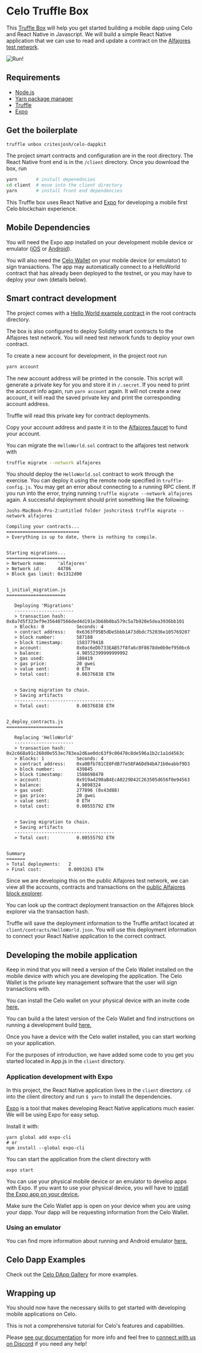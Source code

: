 # Celo Truffle Box

This [Truffle Box](https://www.trufflesuite.com/boxes) will help you get started building a mobile dapp using Celo and React Native in Javascript. We will build a simple React Native application that we can use to read and update a contract on the [Alfajores test network](https://docs.celo.org/getting-started/alfajores-testnet).

![Run!](https://raw.githubusercontent.com/ubinix-warun/celo-dappkit/master/Workspace%201_164.png) 

## Requirements

- [Node.js](https://nodejs.org/en/)
- [Yarn package manager](https://yarnpkg.com/)
- [Truffle](https://www.trufflesuite.com/truffle)
- [Expo](https://docs.expo.io/get-started/installation/)

## Get the boilerplate

```bash
truffle unbox critesjosh/celo-dappkit
``` 

The project smart contracts and configuration are in the root directory. The React Native front end is in the `/client` directory. Once you download the box, run 

```bash
yarn       # install depenedncies
cd client  # move into the client directory
yarn       # install front end dependencies
```

This Truffle box uses React Native and [Expo](https://expo.io/) for developing a mobile first Celo blockchain experience. 

## Mobile Dependencies

You will need the Expo app installed on your development mobile device or emulator ([iOS](https://apps.apple.com/app/apple-store/id982107779) or [Android](https://play.google.com/store/apps/details?id=host.exp.exponent&referrer=www)). 

You will also need the [Celo Wallet](https://celo.org/developers/wallet) on your mobile device (or emulator) to sign transactions. The app may automatically connect to a HelloWorld contract that has already been deployed to the testnet, or you may have to deploy your own (details below).

## Smart contract development

The project comes with a [Hello World example contract](https://github.com/critesjosh/celo-dappkit/blob/master/contracts/HelloWorld.sol) in the root contracts directory. 

The box is also configured to deploy Solidity smart contracts to the Alfajores test network. You will need test network funds to deploy your own contract. 

To create a new account for development, in the project root run

```bash
yarn account
```

The new account address will be printed in the console. This script will generate a private key for you and store it in `/.secret`. If you need to print the account info again, run `yarn account` again. It will not create a new account, it will read the saved private key and print the corresponding account address. 

Truffle will read this private key for contract deployments. 

Copy your account address and paste it in to the [Alfajores faucet](https://celo.org/developers/faucet) to fund your account.

You can migrate the `HelloWorld.sol` contract to the alfajores test network with

```bash
truffle migrate --network alfajores
```

You should deploy the `HelloWorld.sol` contract to work through the exercise. You can deploy it using the remote node specified in `truffle-config.js`. You may get an error about connecting to a running RPC client. If you run into the error, trying running `truffle migrate --network alfajores` again. A successful deployment should print something like the following:

```
Joshs-MacBook-Pro-2:untitled folder joshcrites$ truffle migrate --network alfajores

Compiling your contracts...
===========================
> Everything is up to date, there is nothing to compile.


Starting migrations...
======================
> Network name:    'alfajores'
> Network id:      44786
> Block gas limit: 0x1312d00


1_initial_migration.js
======================

   Deploying 'Migrations'
   ----------------------
   > transaction hash:    0x8a7d5f323ef9e356407566ded4d191e3b68b0ba579c5a7b920e5dea3936bb101
   > Blocks: 0            Seconds: 4
   > contract address:    0x6363f95B5dDe5bbb1A73dbdc752036e105769207
   > block number:        587188
   > block timestamp:     1583779418
   > account:             0x0ac6eDb733EAB57f8fa6c0F8678de0b9ef950bc6
   > balance:             4.98552399999999992
   > gas used:            188419
   > gas price:           20 gwei
   > value sent:          0 ETH
   > total cost:          0.00376838 ETH


   > Saving migration to chain.
   > Saving artifacts
   -------------------------------------
   > Total cost:          0.00376838 ETH


2_deploy_contracts.js
=====================

   Replacing 'HelloWorld'
   ----------------------
   > transaction hash:    0x2c668a91c268d0e553ec783ea2d6ae0dc63f9c00470c8de596a1b2c1a1d4563c
   > Blocks: 1            Seconds: 4
   > contract address:    0xa0Bfb781CE0FdB77e58FA6Dd94bA71b0eabbf9D3
   > block number:        439845
   > block timestamp:     1588698470
   > account:             0x919a4290aB4EcA0229D42C263505d656f0e94563
   > balance:             4.9898324
   > gas used:            277896 (0x43d88)
   > gas price:           20 gwei
   > value sent:          0 ETH
   > total cost:          0.00555792 ETH


   > Saving migration to chain.
   > Saving artifacts
   -------------------------------------
   > Total cost:          0.00555792 ETH


Summary
=======
> Total deployments:   2
> Final cost:          0.0093263 ETH
```

Since we are developing this on the public Alfajores test network, we can view all the accounts, contracts and transactions on the [public Alfajores block explorer](https://alfajores-blockscout.celo-testnet.org/).

You can look up the contract deployment transaction on the Alfajores block explorer via the transaction hash.

Truffle will save the deployment information to the Truffle artifact located at `client/contracts/HelloWorld.json`. You will use this deployment information to connect your React Native application to the correct contract.

## Developing the mobile application

Keep in mind that you will need a version of the Celo Wallet installed on the mobile device with which you are developing the application. The Celo Wallet is the private key management software that the user will sign transactions with. 

You can install the Celo wallet on your physical device with an invite code [here.](https://celo.org/developers/wallet) 

You can build a the latest version of the Celo Wallet and find instructions on running a development build [here.](https://github.com/celo-org/celo-monorepo/tree/master/packages/mobile) 

Once you have a device with the Celo wallet installed, you can start working on your application. 

For the purposes of introduction, we have added some code to you get you started located in App.js in the `client` directory.

### Application development with Expo

In this project, the React Native application lives in the `client` directory. `cd` into the client directory and run `$ yarn` to install the dependencies. 

[Expo](https://expo.io/) is a tool that makes developing React Native applications much easier. We will be using Expo for easy setup.

Install it with:
```
yarn global add expo-cli
# or
npm install --global expo-cli
```

You can start the application from the client directory with
```
expo start
```

You can use your physical mobile device or an emulator to develop apps with Expo. If you want to use your physical device, you will have to [install the Expo app on your device.](https://expo.io/learn)

Make sure the Celo Wallet app is open on your device when you are using your dapp. Your dapp will be requesting information from the Celo Wallet.

### Using an emulator

You can find more information about running and Android emulator [here.](https://developer.android.com/studio/run/emulator-commandline)

## Celo Dapp Examples

Check out the [Celo DApp Gallery](https://docs.celo.org/developer-guide/celo-dapp-gallery) for more examples.

## Wrapping up

You should now have the necessary skills to get started with developing mobile applications on Celo.

This is not a comprehensive tutorial for Celo's features and capabilities. 

Please [see our documentation](https://docs.celo.org/) for more info and feel free to [connect with us on Discord](https://discord.gg/745Qntv) if you need any help!
